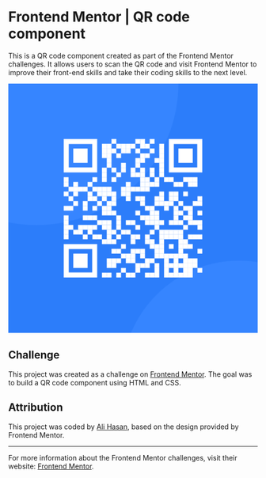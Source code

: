 # Frontend Mentor | QR code component

This is a QR code component created as part of the Frontend Mentor challenges. It allows users to scan the QR code and visit Frontend Mentor to improve their front-end skills and take their coding skills to the next level.

![QR code component](./images/image-qr-code.png)

## Challenge

This project was created as a challenge on [Frontend Mentor](https://www.frontendmentor.io?ref=challenge). The goal was to build a QR code component using HTML and CSS.

## Attribution

This project was coded by [Ali Hasan](https://alihasan.ml/), based on the design provided by Frontend Mentor.

---

For more information about the Frontend Mentor challenges, visit their website: [Frontend Mentor](https://www.frontendmentor.io?ref=challenge).
